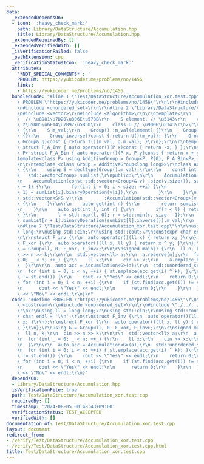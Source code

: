 ```yaml
---
data:
  _extendedDependsOn:
  - icon: ':heavy_check_mark:'
    path: Library/DataStructure/Accumulation.hpp
    title: Library/DataStructure/Accumulation.hpp
  _extendedRequiredBy: []
  _extendedVerifiedWith: []
  _isVerificationFailed: false
  _pathExtension: cpp
  _verificationStatusIcon: ':heavy_check_mark:'
  attributes:
    '*NOT_SPECIAL_COMMENTS*': ''
    PROBLEM: https://yukicoder.me/problems/no/1456
    links:
    - https://yukicoder.me/problems/no/1456
  bundledCode: "#line 1 \"Test/DataStructure/Accumulation_xor.test.cpp\"\n#define\
    \ PROBLEM \"https://yukicoder.me/problems/no/1456\"\r\n\r\n#include <iostream>\r\
    \n#include <unordered_set>\r\n\r\n#line 2 \"Library/DataStructure/Accumulation.hpp\"\
    \n#include <vector>\r\n#include <algorithm>\r\n\r\ntemplate<\r\n    class S, \
    \  // \u8981\u7D20\u306E\u578B\r\n    S element, // \u5143\r\n    class T, //\
    \ 2\u9805\u6F14\u7B97\u5B50\r\n    class U // \u9006\u5143\r\n>\r\nstruct Group\
    \ {\r\n    S m_val;\r\n    Group() :m_val(element) {}\r\n    Group(S val) :m_val(val)\
    \ {}\r\n    Group inverse()const { return U()(m_val); }\r\n    Group binaryOperation(const\
    \ Group& g)const { return T()(m_val, g.m_val); }\r\n};\r\n\r\ntemplate<class P>\
    \ struct F_A_Inv { auto operator()(P x)const { return -x; } };\r\ntemplate<class\
    \ P> struct F_A_Bin { auto operator()(P x, P y)const { return x + y; } };\r\n\
    template<class P> using AdditiveGroup = Group<P, P(0), F_A_Bin<P>, F_A_Inv<P>>;\r\
    \n\r\ntemplate <class Group = AdditiveGroup<long long>>\r\nclass Accumulation\
    \ {\r\n    using S = decltype(Group().m_val);\r\n\r\n    const int size;\r\n \
    \   std::vector<Group> sumList;\r\npublic:\r\n\r\n    Accumulation() = delete;\r\
    \n    Accumulation(const std::vector<Group>& v) :size(v.size()), sumList(size\
    \ + 1) {\r\n        for(int i = 0; i < size; ++i) {\r\n            sumList[i +\
    \ 1] = sumList[i].binaryOperation(v[i]);\r\n        }\r\n    }\r\n    Accumulation(const\
    \ std::vector<S>& v)\r\n        :Accumulation(std::vector<Group>(v.begin(), v.end()))\
    \ {\r\n    }\r\n\r\n    auto get(int n) {\r\n        return sumList[n + 1].m_val;\r\
    \n    }\r\n    auto get(int l, int r) {\r\n        if(r < l) { return Group().m_val;\
    \ }\r\n        l = std::max(l, 0); r = std::min(r, size - 1);\r\n        return\
    \ sumList[r + 1].binaryOperation(sumList[l].inverse()).m_val;\r\n    }\r\n};\r\
    \n#line 7 \"Test/DataStructure/Accumulation_xor.test.cpp\"\n\r\nusing ll = long\
    \ long;\r\nusing std::cin;\r\nusing std::cout;\r\nconstexpr char endl = '\\n';\r\
    \n\r\nstruct F_inv {\r\n  auto operator()(ll x) { return x; }\r\n};\r\nstruct\
    \ F_xor {\r\n  auto operator()(ll x, ll y) { return x ^ y; }\r\n};\r\nusing G\
    \ = Group<ll, 0, F_xor, F_inv>;\r\n\r\nsigned main() {\r\n  ll n, k;\r\n  cin\
    \ >> n >> k;\r\n\r\n  std::vector<ll> a;\r\n  a.reserve(n);\r\n  for (int _ =\
    \ 0; _ < n; ++_) {\r\n    ll x;\r\n    cin >> x;\r\n    a.emplace_back(x);\r\n\
    \  }\r\n\r\n  auto acc = Accumulation<G>(a);\r\n  std::unordered_set<ll> st;\r\
    \n  for (int i = 0; i < n; ++i) { st.emplace(acc.get(i) ^ k); }\r\n\r\n  if (st.find(0)\
    \ != st.end()) {\r\n    cout << \"Yes\" << endl;\r\n    return 0;\r\n  }\r\n \
    \ for (int i = 0; i < n; ++i) {\r\n    if (st.find(acc.get(i)) != st.end()) {\r\
    \n      cout << \"Yes\" << endl;\r\n      return 0;\r\n    }\r\n  }\r\n  cout\
    \ << \"No\" << endl;\r\n}\n"
  code: "#define PROBLEM \"https://yukicoder.me/problems/no/1456\"\r\n\r\n#include\
    \ <iostream>\r\n#include <unordered_set>\r\n\r\n#include \"./../../Library/DataStructure/Accumulation.hpp\"\
    \r\n\r\nusing ll = long long;\r\nusing std::cin;\r\nusing std::cout;\r\nconstexpr\
    \ char endl = '\\n';\r\n\r\nstruct F_inv {\r\n  auto operator()(ll x) { return\
    \ x; }\r\n};\r\nstruct F_xor {\r\n  auto operator()(ll x, ll y) { return x ^ y;\
    \ }\r\n};\r\nusing G = Group<ll, 0, F_xor, F_inv>;\r\n\r\nsigned main() {\r\n\
    \  ll n, k;\r\n  cin >> n >> k;\r\n\r\n  std::vector<ll> a;\r\n  a.reserve(n);\r\
    \n  for (int _ = 0; _ < n; ++_) {\r\n    ll x;\r\n    cin >> x;\r\n    a.emplace_back(x);\r\
    \n  }\r\n\r\n  auto acc = Accumulation<G>(a);\r\n  std::unordered_set<ll> st;\r\
    \n  for (int i = 0; i < n; ++i) { st.emplace(acc.get(i) ^ k); }\r\n\r\n  if (st.find(0)\
    \ != st.end()) {\r\n    cout << \"Yes\" << endl;\r\n    return 0;\r\n  }\r\n \
    \ for (int i = 0; i < n; ++i) {\r\n    if (st.find(acc.get(i)) != st.end()) {\r\
    \n      cout << \"Yes\" << endl;\r\n      return 0;\r\n    }\r\n  }\r\n  cout\
    \ << \"No\" << endl;\r\n}"
  dependsOn:
  - Library/DataStructure/Accumulation.hpp
  isVerificationFile: true
  path: Test/DataStructure/Accumulation_xor.test.cpp
  requiredBy: []
  timestamp: '2024-08-05 00:48:43+09:00'
  verificationStatus: TEST_ACCEPTED
  verifiedWith: []
documentation_of: Test/DataStructure/Accumulation_xor.test.cpp
layout: document
redirect_from:
- /verify/Test/DataStructure/Accumulation_xor.test.cpp
- /verify/Test/DataStructure/Accumulation_xor.test.cpp.html
title: Test/DataStructure/Accumulation_xor.test.cpp
---
```

